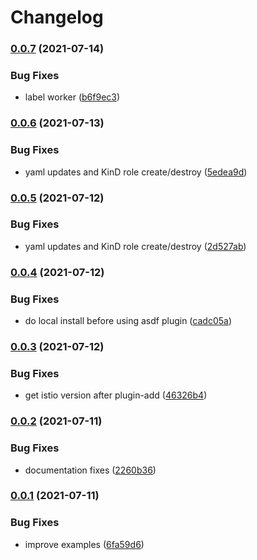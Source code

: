 # Changelog

### [0.0.7](https://www.github.com/kameshsampath/kubernetes_spices/compare/v0.0.6...v0.0.7) (2021-07-14)


### Bug Fixes

* label worker ([b6f9ec3](https://www.github.com/kameshsampath/kubernetes_spices/commit/b6f9ec363ba87d36a2a84d3937e9bc7e6423a032))

### [0.0.6](https://www.github.com/kameshsampath/kubernetes_spices/compare/v0.0.5...v0.0.6) (2021-07-13)


### Bug Fixes

* yaml updates and KinD role create/destroy ([5edea9d](https://www.github.com/kameshsampath/kubernetes_spices/commit/5edea9d987d21109a6b44bd79766477da8756fef))

### [0.0.5](https://www.github.com/kameshsampath/kubernetes_spices/compare/v0.0.4...v0.0.5) (2021-07-12)


### Bug Fixes

* yaml updates and KinD role create/destroy ([2d527ab](https://www.github.com/kameshsampath/kubernetes_spices/commit/2d527abd9688bc093acf070d0fc215905e735d2f))

### [0.0.4](https://www.github.com/kameshsampath/kubernetes_spices/compare/v0.0.3...v0.0.4) (2021-07-12)


### Bug Fixes

* do local install before using asdf plugin ([cadc05a](https://www.github.com/kameshsampath/kubernetes_spices/commit/cadc05a1cd4ef6e744ba930cdd659815902d8926))

### [0.0.3](https://www.github.com/kameshsampath/kubernetes_spices/compare/v0.0.2...v0.0.3) (2021-07-12)


### Bug Fixes

* get istio version after plugin-add ([46326b4](https://www.github.com/kameshsampath/kubernetes_spices/commit/46326b44c0e142f7fcbd9ac993483615e6eca6b1))

### [0.0.2](https://www.github.com/kameshsampath/kubernetes_spices/compare/v0.0.1...v0.0.2) (2021-07-11)


### Bug Fixes

* documentation fixes ([2260b36](https://www.github.com/kameshsampath/kubernetes_spices/commit/2260b36953e5444d70eebc4bb95186d5b4eb5e6d))

### [0.0.1](https://www.github.com/kameshsampath/kubernetes_spices/compare/v0.0.0...v0.0.1) (2021-07-11)


### Bug Fixes

* improve examples ([6fa59d6](https://www.github.com/kameshsampath/kubernetes_spices/commit/6fa59d6dcf6909fae9a6b3b9341733aeecaf291e))
